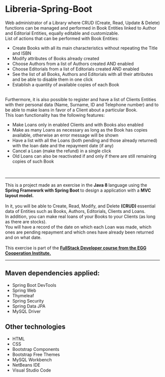 # Libreria-Spring-Boot

Web administrator of a Library where CRUD (Create, Read, Update & Delete) functions can be managed and performed in Book Entities linked to Author and Editorial Entities, equally editable and customizable. <br>
List of actions that can be performed with Book Entities:

<ul>
<li> Create Books with all its main characteristics without repeating the Title and ISBN </li>
<li> Modify attributes of Books already created </li>
<li> Choose Authors from a list of Authors created AND enabled </li>
<li> Choose Editorials from a list of Editorials created AND enabled </li>
<li> See the list of all Books, Authors and Editorials with all their attributes and be able to disable them in one click </li>
<li> Establish a quantity of available copies of each Book </li>
</ul>
<br>
Furthermore, it is also possible to register and have a list of Clients Entities with their personal data (Name, Surname, ID and Telephone number) and to be able to make loans in favor of a Client
about a particular Book. <br>
This loan functionality has the following features:
<ul>
<li> Make Loans only in enabled Clients and with Books also enabled </li>
<li> Make as many Loans as necessary as long as the Book has copies available, otherwise an error message will be shown </li>
<li> Have a list with all the Loans (both pending and those already returned) with the loan date and the repayment date (if any) </li>
<li> Cancel a Loan (make the refund) in a single click </li>
<li> Old Loans can also be reactivated if and only if there are still remaining copies of such Book  </li>
</ul>

<br> <hr>
This is a project made as an exercise in the <strong> Java 8 </strong> language using the <strong> Spring Framework with Spring Boot </strong> to design a
application with a <strong> MVC layout model. </strong> <br> <br>
In it, you will be able to Create, Read, Modify, and Delete <strong> (CRUD) </strong> essential data of Entities such as Books, Authors, Editorials, Clients and Loans. <br>
In addition, you can make real loans of your Books to your Clients (as long as there are stocks). <br>
You will have a record of the date on which each Loan was made, which ones are pending repayment and which ones have already been returned and on what date.
<br> <br>
This exercise is part of the <strong><a href="https://carreras.eggeducacion.com/ar/programacion/" target="_blank">FullStack Developer course from the EGG Cooperation Institute.</a></strong>

<hr>
<h2>Maven dependencies applied: </h2>
<ul>
  <li>Spring Boot DevTools</li>
  <li>Spring Web</li>
  <li>Thymeleaf</li>
  <li>Spring Security</li>
  <li>Spring Data JPA</li>
  <li>MySQL Driver</li>
</ul>

<h2>Other technologies</h2>
<ul>
  <li>HTML</li>
  <li>CSS</li>
  <li>Bootstrap Components</li>
  <li>Bootstrap Free Themes</li>
  <li>MySQL Workbench</li>
  <li>NetBeans IDE</li>
  <li>Visual Studio Code</li>
</ul>
